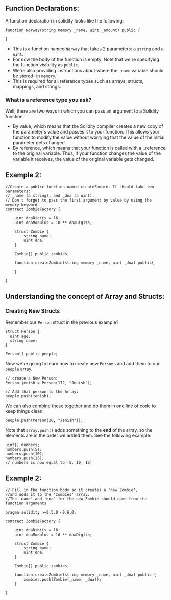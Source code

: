 ## Function Declarations:

A function declaration in solidity looks like the following:

```solidity
function Norway(string memory _name, uint _amount) public {

}
```

- This is a function named `Norway` that takes 2 parameters: a `string` and a `uint`.
- For now the body of the function is empty. Note that we're specifying the function visibility as `public`.
- We're also providing instructions about where the `_name` variable should be stored- in `memory`.
- This is required for all reference types such as arrays, structs, mappings, and strings.

### What is a reference type you ask?

Well, there are two ways in which you can pass an argument to a Solidity function:

- By value, which means that the Solidity compiler creates a new copy of the parameter's value and passes it to your function. This allows your function to modify the value without worrying that the value of the initial parameter gets changed.
- By reference, which means that your function is called with a...reference to the original variable. Thus, if your function changes the value of the variable it receives, the value of the original variable gets changed.

## Example 2:

```solidity
//Create a public function named createZombie. It should take two parameters:
// _name (a string), and _dna (a uint). 
// Don't forget to pass the first argument by value by using the memory keyword
contract ZombieFactory {

    uint dnaDigits = 16;
    uint dnaModulus = 10 ** dnaDigits;

    struct Zombie {
        string name;
        uint dna;
    }

    Zombie[] public zombies;

    function createZombie(string memory _name, uint _dna) public{
        
    }

}
```

## Understanding the concept of Array and Structs:

### Creating New Structs

Remember our `Person` struct in the previous example?

```solidity
struct Person {
  uint age;
  string name;
}

Person[] public people;
```

Now we're going to learn how to create new `Person`s and add them to our `people` array.

```solidity
// create a New Person:
Person jenish = Person(172, "Jenish");

// Add that person to the Array:
people.push(jenish);
```

We can also combine these together and do them in one line of code to keep things clean:

```solidity
people.push(Person(20, "Jenish"));
```

Note that `array.push()` adds something to the **end** of the array, so the elements are in the order we added them. See the following example:

```solidity
uint[] numbers;
numbers.push(5);
numbers.push(10);
numbers.push(15);
// numbers is now equal to [5, 10, 15]
```

## Example 2:
``` solidity 
// Fill in the function body so it creates a 'new Zombie', 
//and adds it to the 'zombies' array. 
//The 'name' and 'dna' for the new Zombie should come from the function arguments

pragma solidity >=0.5.0 <0.6.0;

contract ZombieFactory {

    uint dnaDigits = 16;
    uint dnaModulus = 10 ** dnaDigits;

    struct Zombie {
        string name;
        uint dna;
    }

    Zombie[] public zombies;

    function createZombie(string memory _name, uint _dna) public {
        zombies.push(Zombie(_name, _dna));
    }

}
```
